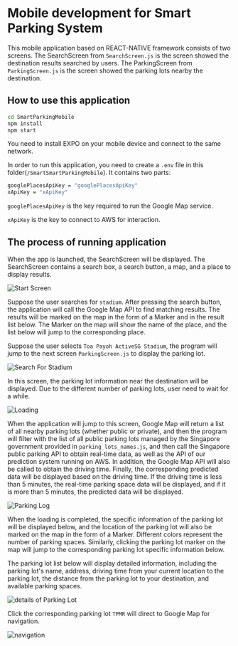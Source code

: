 # Mobile development for Smart Parking System

This mobile application based on REACT-NATIVE framework consists of two screens. The SearchScreen from `SearchScreen.js` is the screen showed the destination results searched by users. The ParkingScreen from `ParkingScreen.js` is the screen showed the parking lots nearby the destination.

## How to use this application

```bash
cd SmartParkingMobile
npm install 
npm start
```
You need to install EXPO on your mobile device and connect to the same network.

In order to run this application, you need to create a `.env` file in this folder(`/SmartSmartParkingMobile`). It contains two parts: 

```bash
googlePlacesApiKey = "googlePlacesApiKey" 
xApiKey = "xApiKey"
```
`googlePlacesApiKey` is the key required to run the Google Map service.

`xApiKey` is the key to connect to AWS for interaction.

## The process of running application

When the app is launched, the SearchScreen will be displayed. The SearchScreen contains a search box, a search button, a map, and a place to display results.


![Start Screen](../assets/startScreen.PNG)

Suppose the user searches for `stadium`. After pressing the search button, the application will call the Google Map API to find matching results. The results will be marked on the map in the form of a Marker and in the result list below. The Marker on the map will show the name of the place, and the list below will jump to the corresponding place.

Suppose the user selects `Toa Payoh ActiveSG Stadium`, the program will jump to the next screen `ParkingScreen.js` to display the parking lot.

![Search For Stadium](../assets/searchForStadium.PNG)

In this screen, the parking lot information near the destination will be displayed. Due to the different number of parking lots, user need to wait for a while.

![Loading](../assets/loading.PNG)

When the application will jump to this screen, Google Map will return a list of all nearby parking lots (whether public or private), and then the program will filter with the list of all public parking lots managed by the Singapore government provided in `parking_lots_names.js`, and then call the Singapore public parking API to obtain real-time data, as well as the API of our prediction system running on AWS. In addition, the Google Map API will also be called to obtain the driving time. Finally, the corresponding predicted data will be displayed based on the driving time. If the driving time is less than 5 minutes, the real-time parking space data will be displayed, and if it is more than 5 minutes, the predicted data will be displayed.

![Parking Log](../assets/parkingLot.PNG)

When the loading is completed, the specific information of the parking lot will be displayed below, and the location of the parking lot will also be marked on the map in the form of a Marker. Different colors represent the number of parking spaces. Similarly, clicking the parking lot marker on the map will jump to the corresponding parking lot specific information below.

The parking lot list below will display detailed information, including the parking lot's name, address, driving time from your current location to the parking lot, the distance from the parking lot to your destination, and available parking spaces.

![details of Parking Lot](../assets/detailOfParkingLot.PNG)


Click the corresponding parking lot `TPMR` will direct to Google Map for navigation.

![navigation](../assets/navigation.PNG)


